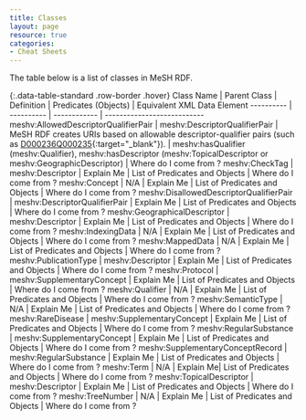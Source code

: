 ```yaml
---
title: Classes
layout: page
resource: true
categories:
- Cheat Sheets
---
```

The table below is a list of classes in MeSH RDF.

{:.data-table-standard .row-border .hover}
Class Name | Parent Class | Definition | Predicates (Objects) | Equivalent XML Data Element
---------- | ---------- | ------------ | ---------------------------
meshv:AllowedDescriptorQualifierPair  | meshv:DescriptorQualifierPair | MeSH RDF creates URIs based on allowable descriptor-qualifier pairs (such as [D000236Q000235](http://id.nlm.nih.gov/mesh/D000236Q000235.html){:target="_blank"}). | meshv:hasQualifier (meshv:Qualifier), meshv:hasDescriptor (meshv:TopicalDescriptor or meshv:GeographicDescriptor) | Where do I come from ?
meshv:CheckTag | meshv:Descriptor | Explain Me | List of Predicates and Objects | Where do I come from ?
meshv:Concept | N/A | Explain Me | List of Predicates and Objects | Where do I come from ?
meshv:DisallowedDescriptorQualifierPair | meshv:DescriptorQualifierPair | Explain Me | List of Predicates and Objects | Where do I come from ?
meshv:GeographicalDescriptor | meshv:Descriptor | Explain Me | List of Predicates and Objects | Where do I come from ?
meshv:IndexingData | N/A | Explain Me | List of Predicates and Objects | Where do I come from ?
meshv:MappedData | N/A |  Explain Me | List of Predicates and Objects | Where do I come from ?
meshv:PublicationType | meshv:Descriptor | Explain Me | List of Predicates and Objects | Where do I come from ?
meshv:Protocol | meshv:SupplementaryConcept | Explain Me | List of Predicates and Objects | Where do I come from ?
meshv:Qualifier | N/A  | Explain Me | List of Predicates and Objects | Where do I come from ?
meshv:SemanticType | N/A  | Explain Me | List of Predicates and Objects | Where do I come from ?
meshv:RareDisease | meshv:SupplementaryConcept | Explain Me | List of Predicates and Objects | Where do I come from ?
meshv:RegularSubstance | meshv:SupplementaryConcept | Explain Me | List of Predicates and Objects | Where do I come from ?
meshv:SupplementaryConceptRecord | meshv:RegularSubstance | Explain Me | List of Predicates and Objects | Where do I come from ?
meshv:Term | N/A | Explain Me| List of Predicates and Objects | Where do I come from ?
meshv:TopicalDescriptor | meshv:Descriptor |  Explain Me | List of Predicates and Objects | Where do I come from ?
meshv:TreeNumber | N/A | Explain Me | List of Predicates and Objects | Where do I come from ?